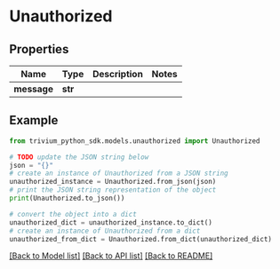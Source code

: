 # Unauthorized


## Properties

Name | Type | Description | Notes
------------ | ------------- | ------------- | -------------
**message** | **str** |  | 

## Example

```python
from trivium_python_sdk.models.unauthorized import Unauthorized

# TODO update the JSON string below
json = "{}"
# create an instance of Unauthorized from a JSON string
unauthorized_instance = Unauthorized.from_json(json)
# print the JSON string representation of the object
print(Unauthorized.to_json())

# convert the object into a dict
unauthorized_dict = unauthorized_instance.to_dict()
# create an instance of Unauthorized from a dict
unauthorized_from_dict = Unauthorized.from_dict(unauthorized_dict)
```
[[Back to Model list]](../README.md#documentation-for-models) [[Back to API list]](../README.md#documentation-for-api-endpoints) [[Back to README]](../README.md)


